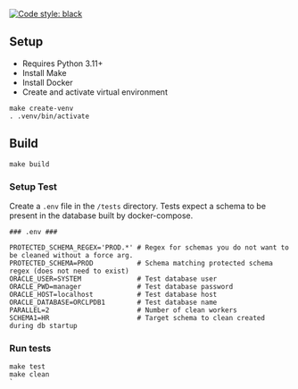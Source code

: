 [![Code style: black](https://img.shields.io/badge/code%20style-black-000000.svg)](https://github.com/psf/black)

## Setup
- Requires Python 3.11+
- Install Make
- Install Docker
- Create and activate virtual environment
```
make create-venv
. .venv/bin/activate
```

## Build
```
make build
```

### Setup Test
Create a `.env` file in the `/tests` directory. Tests expect a schema to be present in the database built by docker-compose.

`### .env ###`
```
PROTECTED_SCHEMA_REGEX='PROD.*' # Regex for schemas you do not want to be cleaned without a force arg.
PROTECTED_SCHEMA=PROD           # Schema matching protected schema regex (does not need to exist)
ORACLE_USER=SYSTEM              # Test database user
ORACLE_PWD=manager              # Test database password
ORACLE_HOST=localhost           # Test database host
ORACLE_DATABASE=ORCLPDB1        # Test database name
PARALLEL=2                      # Number of clean workers
SCHEMA1=HR                      # Target schema to clean created during db startup
```

### Run tests
```
make test
make clean
`
